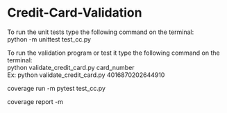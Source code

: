 # Credit-Card-Validation

To run the unit tests type the following command on the terminal: <br>
python -m unittest test_cc.py

To run the validation program or test it type the following command on the terminal: <br>
python validate_credit_card.py card_number <br>
Ex: python validate_credit_card.py 4016870202644910 <br>

coverage run -m pytest test_cc.py <br>

coverage report -m <br>
